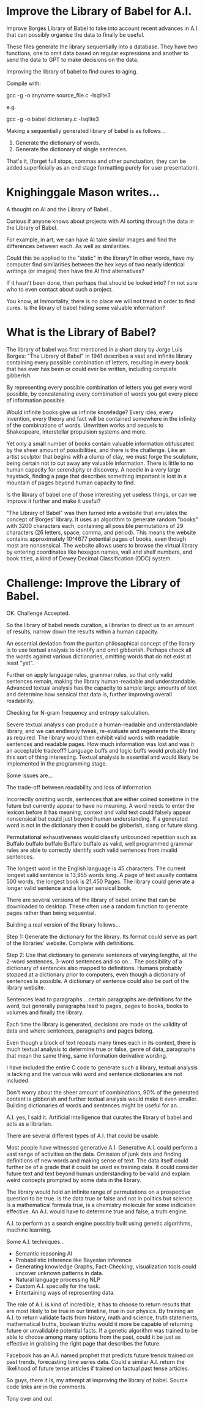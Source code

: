 # Improve the Library of Babel for A.I.
Improve Borges Library of Babel to take into account recent advances in A.I. that can possibly organise the data to finally be useful.

These files generate the library sequentially into a database. They have two functions, one to omit data based on regular expressions and another to send the data to GPT to make decisions on the data.

Improving the library of babel to find cures to aging.

Compile with: 

gcc -g -o anyname source_file.c -lsqlite3

e.g.

gcc -g -o babel dictionary.c -lsqlite3

Making a sequentially generated library of babel is as follows...

1. Generate the dictionary of words.
2. Generate the dictionary of single sentences.

That's it, (forget full stops, commas and other punctuation, they can be added superficially as an end stage formatting purely for user presentation).

# Knighinggale Mason writes...

A thought on AI and the Library of Babel...

Curious if anyone knows about projects with AI sorting through the data in the Library of Babel.

For example, in art, we can have AI take similar images and find the differences between each. As well as similarities.

Could this be applied to the "static" in the library? In other words, have my computer find similarities between the hex keys of two nearly identical writings (or images) then have the AI find alternatives?

If it hasn't been done, then perhaps that should be looked into? I'm not sure who to even contact about such a project.

You know, at Immortality, there is no place we will not tread in order to find cures. Is the library of babel hiding some valuable information? 

# What is the Library of Babel?

The library of babel was first mentioned in a short story by Jorge Luis Borges: "The Library of Babel" in 1941 describes a vast and infinite library containing every possible combination of letters, resulting in every book that has ever has been or could ever be written, including complete gibberish.

By representing every possible combination of letters you get every word possible, by concatenating every combination of words you get every piece of information possible.

Would infinite books give us infinite knowledge? Every idea, every invention, every theory and fact will be contained somewhere in the infinity of the combinations of words. Unwritten works and sequels to Shakespeare, interstellar propulsion systems and more.

Yet only a small number of books contain valuable information obfuscated by the sheer amount of possibilities, and there is the challenge. Like an artist sculptor that begins with a clump of clay, we must forge the sculpture, being certain not to cut away any valuable information. There is little to no human capacity for serendipity or discovery. A needle in a very large haystack, finding a page that describes something important is lost in a mountain of pages beyond human capacity to find.

Is the library of babel one of those interesting yet useless things, or can we improve it further and make it useful?

"The Library of Babel" was then turned into a website that emulates the concept of Borges' library. It uses an algorithm to generate random "books" with 3200 characters each, containing all possible permutations of 29 characters (26 letters, space, comma, and period). This means the website contains approximately 10^4677 potential pages of books, even though most are nonsensical. The website allows users to browse the virtual library by entering coordinates like hexagon names, wall and shelf numbers, and book titles, a kind of Dewey Decimal Classification (DDC) system. 

# Challenge: Improve the Library of Babel.

OK. Challenge Accepted.

So the library of babel needs curation, a librarian to direct us to an amount of results, narrow down the results within a human capacity.

An essential deviation from the puritan philosophical concept of the library is to use textual analysis to identify and omit gibberish. Perhaps check all the words against various dictionaries, omitting words that do not exist at least "yet".

Further on apply language rules, grammar rules, so that only valid sentences remain, making the library human-readable and understandable.
Advanced textual analysis has the capacity to sample large amounts of text and determine how sensical that data is, further improving overall readability.

Checking for N-gram frequency and entropy calculation.

Severe textual analysis can produce a human-readable and understandable library, and we can endlessly tweak, re-evaluate and regenerate the library as required. The library would then exhibit valid words with readable sentences and readable pages. How much information was lost and was it an acceptable tradeoff? Language buffs and logic buffs would probably find this sort of thing interesting. Textual analysis is essential and would likely be implemented in the programming stage.

Some issues are... 

The trade-off between readability and loss of information.

Incorrectly omitting words, sentences that are either coined sometime in the future but currently appear to have no meaning. A word needs to enter the lexicon before it has meaning, context and valid text could falsely appear nonsensical but could just beyond human understanding. If a generated word is not in the dictionary then it could be gibberish, slang or future slang. 

Permutational exhaustiveness would classify unbounded repetition such as Buffalo buffalo buffalo Buffalo buffalo as valid, well programmed grammar rules are able to correctly identify such valid sentences from invalid sentences. 

The longest word in the English language is 45 characters. The current longest valid sentence is 13,955 words long. A page of text usually contains 500 words, the longest book is 21,450 Pages. The library could generate a longer valid sentence and a longer sensical book.

There are several versions of the library of babel online that can be downloaded to desktop.
These often use a random function to generate pages rather than being sequential.

Building a real version of the library follows...

Step 1: Generate the dictionary for the library. Its format could serve as part of the libraries' website. Complete with definitions.

Step 2: Use that dictionary to generate sentences of varying lengths, all the 2-word sentences, 3-word sentences and so on... The possibility of a dictionary of sentences also mapped to definitions. Humans probably stopped at a dictionary prior to computers, even though a dictionary of sentences is possible. A dictionary of sentence could also be part of the library website.

Sentences lead to paragraphs... certain paragraphs are definitions for the word, but generally paragraphs lead to pages, pages to books, books to volumes and finally the library. 

Each time the library is generated, decisions are made on the validity of data and where sentences, paragraphs and pages belong.

Even though a block of text repeats many times each in its context, there is much textual analysis to determine true or false, genre of data, paragraphs that mean the same thing, same information derivative wording.

I have included the entire C code to generate such a library, textual analysis is lacking and the various wiki word and sentence dictionaries are not included.

Don't worry about the sheer amount of combinations, 90% of the generated content is gibberish and further textual analysis would make it even smaller. Building dictionaries of words and sentences might be useful for an...

A.I. yes, I said it. Artificial intelligence that curates the library of babel and acts as a librarian.

There are several different types of A.I. that could be usable.

Most people have witnessed generative A.I. Generative A.I. could perform a vast range of activities on the data. Omission of junk data and finding definitions of new words and making sense of text. The data itself could further be of a grade that it could be used as training data. It could consider future text and text beyond human understanding to be valid and explain weird concepts prompted by some data in the library.

The library would hold an infinite range of permutations on a prospective question to be true. Is the data true or false and not in politics but science. Is a mathematical formula true, is a chemistry molecule for some indication effective. An A.I. would have to determine true and false, a truth engine.

A.I. to perform as a search engine possibly built using genetic algorithms, machine learning.

Some A.I. techniques...

* Semantic reasoning AI
* Probabilistic inference like Bayesian inference
* Generating knowledge Graphs, Fact-Checking, visualization tools could uncover unknown patterns in data.
* Natural language processing NLP
* Custom A.I. specially for the task.
* Entertaining ways of representing data. 

The role of A.I. is kind of incredible, it has to choose to return results that are most likely to be true in our timeline, true in our physics. By training an A.I. to return validate facts from history, math and science, truth statements, mathematical truths, boolean truths would it more be capable of returning future or unvalidable potential facts. If a genetic algorithm was trained to be able to choose among many options from the past, could it be just as effective in grabbing the right page that describes the future.

Facebook has an A.I. named prophet that predicts future trends trained on past trends, forecasting time series data. Could a similar A.I. return the likelihood of future tense articles if trained on factual past tense articles.

So guys, there it is, my attempt at improving the library of babel. Source code links are in the comments.

Tony over and out
